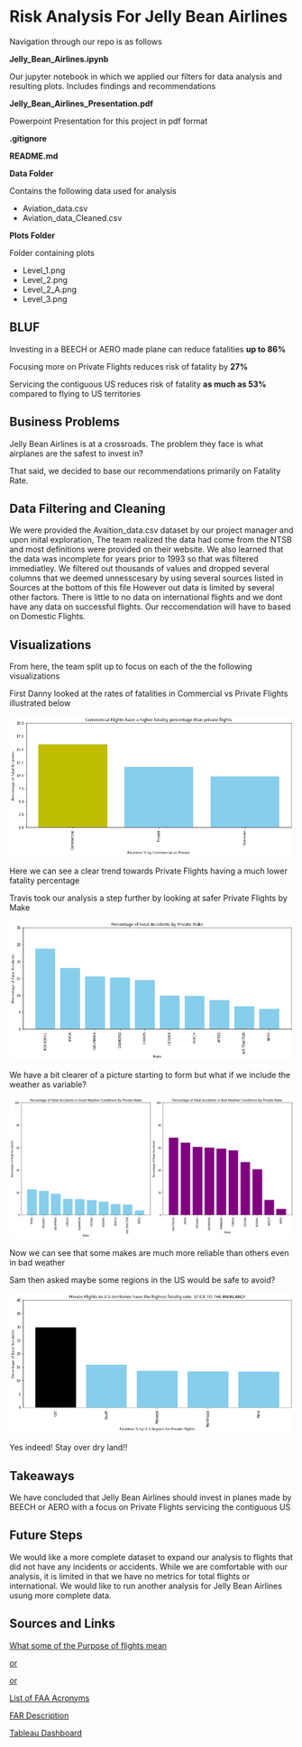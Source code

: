 # Risk Analysis For Jelly Bean Airlines

Navigation through our repo is as follows

**Jelly_Bean_Airlines.ipynb**

   Our jupyter notebook in which we applied our filters for data analysis and resulting plots. 
   Includes findings and recommendations

**Jelly_Bean_Airlines_Presentation.pdf**

   Powerpoint Presentation for this project in pdf format

**.gitignore**

**README.md**

**Data Folder**

   Contains the following data used for analysis 

   * Aviation_data.csv
   * Aviation_data_Cleaned.csv

**Plots Folder**

   Folder containing plots
   
   * Level_1.png
   * Level_2.png
   * Level_2_A.png 
   * Level_3.png
   


## BLUF

Investing in a BEECH or AERO made plane can reduce fatalities **up to 86%**

Focusing more on Private Flights reduces risk of fatality by **27%**

Servicing the contiguous US reduces risk of fatality **as much as 53%**
compared to flying to US territories


## Business Problems

Jelly Bean Airlines is at a crossroads. The problem they face is what airplanes are the safest to invest in? 

That said, we decided to base our recommendations primarily on Fatality Rate.


## Data Filtering and Cleaning

We were provided the Avaition_data.csv dataset by our project manager and
upon inital exploration, The team realized the data had come from the NTSB
and most definitions were provided on their website. We also learned that
the data was incomplete for years prior to 1993 so that was filtered immediatley. 
We filtered out thousands of values and dropped several columns that we deemed unnesscesary
by using several sources listed in Sources at the bottom of this file
However out data is limited by several other factors. There is little to no
data on international flights and we dont have any data on successful flights.
Our reccomendation will have to based on Domestic Flights. 


## Visualizations

From here, the team split up to focus on each of the the following visualizations

First Danny looked at the rates of fatalities in Commercial vs Private Flights illustrated below

![Level_1_Plot](plots/Level_1.png)

Here we can see a clear trend towards Private Flights having a much lower fatality percentage


Travis took our analysis a step further by looking at safer Private Flights by Make

![Level_2_Plot](plots/Level_2.png)

We have a bit clearer of a picture starting to form but what if we include the weather as variable?

![Level_2_A_Plot](plots/Level_2_A.png)

Now we can see that some makes are much more reliable than others even in bad weather


Sam then asked maybe some regions in the US would be safe to avoid?

![Level_3_Plot](plots/Level_3.png)

Yes indeed! Stay over dry land!! 



## Takeaways

We have concluded that Jelly Bean Airlines should invest in planes made by BEECH or AERO with a focus on Private Flights servicing the contiguous US

## Future Steps

We would like a more complete dataset to expand our analysis to flights that did not have any incidents or accidents.
While we are comfortable with our analysis, it is limited in that we have no metrics for total flights or international.
We would like to run another analysis for Jelly Bean Airlines usung more complete data.

## Sources and Links

[What some of the Purpose of flights mean](https://www.ntsb.gov/safety/safety-studies/Documents/SS0101.pdf) 

[or](https://www.faa.gov/sites/faa.gov/files/2022GASurvey-Appendix-B-Documents_04DEC2023V1.pdf) 

[or](https://ia903102.us.archive.org/17/items/6560171-Survival-Flight-Accident-Report/6560171-Survival-Flight-Accident-Report.pdf)

[List of FAA Acronyms](https://www.proairpilot.com/faa-acronyms-list.html)

[FAR Description](https://www.ecfr.gov/current/title-14/chapter-I/subchapter-G)

[Tableau Dashboard](https://public.tableau.com/shared/FCCHZQHFZ?:display_count=n&:origin=viz_share_link)